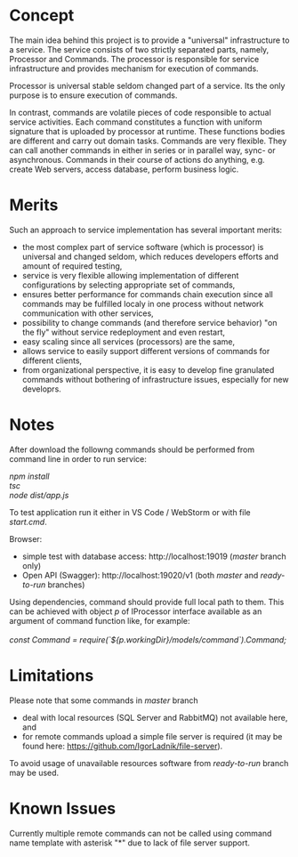 # Concept

<p>
The main idea behind this project is to provide a "universal" infrastructure to a service.
The service consists of two strictly separated parts, namely, Processor and Commands.
The processor is responsible for service infrastructure and provides mechanism for execution of commands.
</p>
<p>
Processor is universal stable seldom changed part of a service.
Its the only purpose is to ensure execution of commands.
</p>
<p>
In contrast, commands are volatile pieces of code responsible to actual service activities.
Each command constitutes a function with uniform signature that is uploaded by processor at runtime.
These functions bodies are different and carry out domain tasks.
Commands are very flexible.
They can call another commands in either in series or in parallel way, sync- or asynchronous.
Commands in their course of actions do anything, e.g. create Web servers, access database, perform business logic.
</p>

# Merits

Such an approach to service implementation has several important merits:<br/>
- the most complex part of service software (which is processor) is universal and changed seldom, which reduces developers efforts and amount of required testing,<br/>
- service is very flexible allowing implementation of different configurations by selecting appropriate set of commands,<br/>
- ensures better performance for commands chain execution since all commands may be fulfilled localy in one process without network communication with other services,<br/>
- possibility to change commands (and therefore service behavior) "on the fly" without service redeployment and even restart,<br/>
- easy scaling since all services (processors) are the same,<br/>
- allows service to easily support different versions of commands for different clients,<br/>
- from organizational perspective, it is easy to develop fine granulated commands without bothering of infrastructure issues, especially for new developrs.<br/>

# Notes

After download the followng commands should be performed from command line in order to run service:<br/>

<i>npm install</i><br/>
<i>tsc</i><br/>
<i>node dist/app.js</i><br/>

To test application run it either in VS Code / WebStorm or with file <i>start.cmd</i>.<br/>

Browser:<br/>
- simple test with database access: http://localhost:19019 (<i>master</i> branch only)<br/>
- Open API (Swagger):               http://localhost:19020/v1 (both <i>master</i> and <i>ready-to-run</i> branches)<br/>

<p>
Using dependencies, command should provide full local path to them.
This can be achieved with object <i>p</i> of IProcessor interface available as an argument of command function like, for example:<br/>
<br/><i>const Command = require(`${p.workingDir}/models/command`).Command;</i>
</p>

# Limitations

Please note that some commands in <i>master</i> branch 
- deal with local resources (SQL Server and RabbitMQ) not available here, and<br/>
- for remote commands upload a simple file server is required (it may be found here: https://github.com/IgorLadnik/file-server).<br/> 

To avoid usage of unavailable resources software from <i>ready-to-run</i> branch may be used.

# Known Issues

<p>
Currently multiple remote commands can not be called using command name template with asterisk "*" due to lack of file server support.
</p>